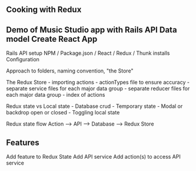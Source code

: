 ## Cooking with Redux

Demo of Music Studio app with Rails API
Data model
Create React App
- 
Rails API setup
NPM  / Package.json / React / Redux / Thunk installs
Configuration

Approach to  folders, naming convention, "the Store"

The Redux Store
	- importing actions
	- actionTypes file to ensure accuracy
	- separate service files for each major data group
	- separate reducer files for each major data group
	- index of actions

Redux state vs Local state
	- Database crud
	- Temporary state
		- Modal or backdrop open or closed
		- Toggling local state

Redux state flow
Action --> API --> Database
			 --> Redux Store

## Features
Add feature to Redux State
Add API service
Add action(s) to access API service

